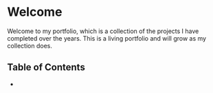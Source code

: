 # Welcome
 Welcome to my portfolio, which is a collection of the projects I have completed over the years. This is a living portfolio and will grow as my collection does.

## Table of Contents

 - 